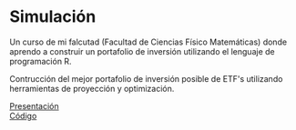 # Simulación
Un curso de mi falcutad (Facultad de Ciencias Físico Matemáticas) donde aprendo a construir un portafolio de inversión utilizando el lenguaje de programación R.  

Contrucción del mejor portafolio de inversión posible de ETF's utilizando herramientas de proyección y optimización.  

[Presentación](https://github.com/ZugeyCastillo/Simulacion/blob/main/Presentacio%CC%81n%20Final.pdf)  
[Código](https://github.com/ZugeyCastillo/Simulacion/blob/main/PIA.R)
